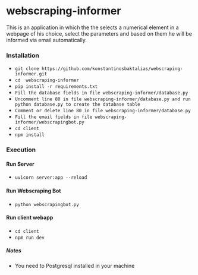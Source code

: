 # webscraping-informer
This is an application in which the the selects a numerical element in a webpage of his choice, select the parameters and based on them he will be informed via email automatically.

### Installation
* ``` git clone https://github.com/konstantinosbaktalias/webscraping-informer.git ```
* ``` cd  webscraping-informer ```
* ``` pip install -r requirements.txt  ```
* ``` Fill the database fields in file webscraping-informer/database.py ```
* ``` Uncomment line 80 in file webscraping-informer/database.py and run python database.py to create the database table ```
* ``` Comment or delete line 80 in file webscraping-informer/database.py ```
* ``` Fill the email fields in file webscraping-informer/webscrapingbot.py ```
* ``` cd client ```
* ``` npm install ```

### Execution
#### Run Server
  * ``` uvicorn server:app --reload ```
#### Run Webscraping Bot
  * ``` python webscrapingbot.py ```
#### Run client webapp
  * ``` cd client ```
  * ``` npm run dev ```
  
##### Notes
* You need to Postgresql installed in your machine
